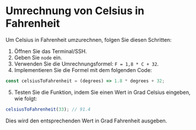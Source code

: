 # Umrechnung von Celsius in Fahrenheit

Um Celsius in Fahrenheit umzurechnen, folgen Sie diesen Schritten:

1. Öffnen Sie das Terminal/SSH.
2. Geben Sie `node` ein.
3. Verwenden Sie die Umrechnungsformel: `F = 1,8 * C + 32`.
4. Implementieren Sie die Formel mit dem folgenden Code:

```js
const celsiusToFahrenheit = (degrees) => 1.8 * degrees + 32;
```

5. Testen Sie die Funktion, indem Sie einen Wert in Grad Celsius eingeben, wie folgt:

```js
celsiusToFahrenheit(33); // 91.4
```

Dies wird den entsprechenden Wert in Grad Fahrenheit ausgeben.
